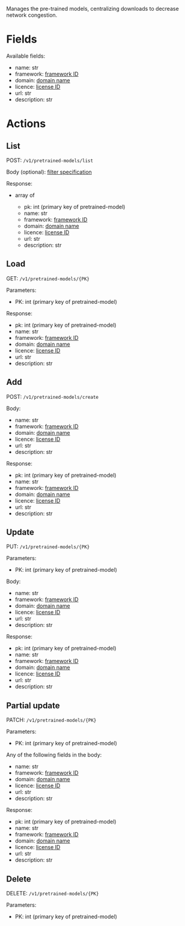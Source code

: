 Manages the pre-trained models, centralizing downloads to decrease network congestion.

# Fields

Available fields:

  * name: str
  * framework: [framework ID](frameworks.md)
  * domain: [domain name](domains.md)
  * licence: [license ID](licenses.md)
  * url: str
  * description: str

# Actions

## List

POST: `/v1/pretrained-models/list`

Body (optional): [filter specification](filtering.md)
  
Response:

  * array of

    * pk: int (primary key of pretrained-model)
    * name: str
    * framework: [framework ID](frameworks.md)
    * domain: [domain name](domains.md)
    * licence: [license ID](licenses.md)
    * url: str
    * description: str


## Load

GET: `/v1/pretrained-models/{PK}`

Parameters:

  * PK: int (primary key of pretrained-model)
  
Response:

  * pk: int (primary key of pretrained-model)
  * name: str
  * framework: [framework ID](frameworks.md)
  * domain: [domain name](domains.md)
  * licence: [license ID](licenses.md)
  * url: str
  * description: str

## Add

POST: `/v1/pretrained-models/create`

Body:

  * name: str
  * framework: [framework ID](frameworks.md)
  * domain: [domain name](domains.md)
  * licence: [license ID](licenses.md)
  * url: str
  * description: str

Response:

  * pk: int (primary key of pretrained-model)
  * name: str
  * framework: [framework ID](frameworks.md)
  * domain: [domain name](domains.md)
  * licence: [license ID](licenses.md)
  * url: str
  * description: str

## Update

PUT: `/v1/pretrained-models/{PK}`

Parameters:

  * PK: int (primary key of pretrained-model)
  
Body: 
 
  * name: str
  * framework: [framework ID](frameworks.md)
  * domain: [domain name](domains.md)
  * licence: [license ID](licenses.md)
  * url: str
  * description: str

Response:

  * pk: int (primary key of pretrained-model)
  * name: str
  * framework: [framework ID](frameworks.md)
  * domain: [domain name](domains.md)
  * licence: [license ID](licenses.md)
  * url: str
  * description: str

## Partial update

PATCH: `/v1/pretrained-models/{PK}`

Parameters:

  * PK: int (primary key of pretrained-model)

Any of the following fields in the body:

  * name: str
  * framework: [framework ID](frameworks.md)
  * domain: [domain name](domains.md)
  * licence: [license ID](licenses.md)
  * url: str
  * description: str

Response:

  * pk: int (primary key of pretrained-model)
  * name: str
  * framework: [framework ID](frameworks.md)
  * domain: [domain name](domains.md)
  * licence: [license ID](licenses.md)
  * url: str
  * description: str


## Delete

DELETE: `/v1/pretrained-models/{PK}`

Parameters:

  * PK: int (primary key of pretrained-model)
